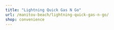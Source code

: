 ```yaml
---
title: "Lightning Quick Gas N Go"
url: /manitou-beach/lightning-quick-gas-n-go/
shop: convenience
---
```

